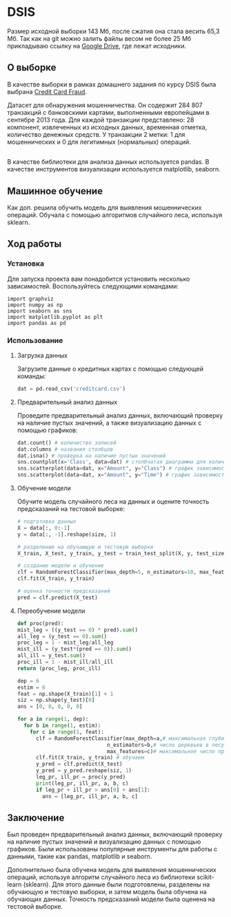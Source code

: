 # DSIS
Размер исходной выборки 143 Мб, после сжатия она стала весить 65,3 Мб. Так как на git можно залить файлы весом не более 25 Мб прикладываю ссылку на [Google Drive](https://drive.google.com/drive/folders/1Qs84ZhqFmcwx2sa-XYe86rEL_BKoUWAS?usp=sharing), где лежат исходники.

## О выборке

В качестве выборки в рамках домашнего задания по курсу DSIS была выбрана [Credit Card Fraud](https://www.kaggle.com/code/samkirkiles/credit-card-fraud/input).

Датасет для обнаружения мошенничества. Он содержит 284 807 транзакций с банковскими картами, выполненными европейцами в сентябре 2013 года. Для каждой транзакции представлено: 28 компонент, извлеченных из исходных данных, временная отметка, количество денежных средств. У транзакции 2 метки: 1 для мошеннических и 0 для легитимных (нормальных) операций.

##
В качестве библиотеки для анализа данных используется pandas. В качестве инструментов визуализации используется matplotlib, seaborn.

## Машинное обучение
Как доп. решила обучить модель для выявления мошеннических операций. Обучала с помощью алгоритмов случайного леса, используя sklearn.

## Ход работы

### Установка

Для запуска проекта вам понадобится установить несколько зависимостей. Воспользуйтесь следующими командами:

```
import graphviz
import numpy as np
import seaborn as sns
import matplotlib.pyplot as plt
import pandas as pd

```

### Использование

1. Загрузка данных

   Загрузите данные о кредитных картах с помощью следующей команды:

   ```python
   dat = pd.read_csv('creditcard.csv')
   ```

2. Предварительный анализ данных

   Проведите предварительный анализ данных, включающий проверку на наличие пустых значений, а также визуализацию данных с помощью графиков:

   ```python
   dat.count() # количество записей
   dat.columns # названия столбцов
   dat.isna() # проверка на наличие пустых значений
   sns.countplot(x='Class', data=dat) # столбчатая диаграмма для количества мошеннических операций
   sns.scatterplot(data=dat, x="Amount", y="Class") # график зависимости мошеннических операций от суммы
   sns.scatterplot(data=dat, x="Amount", y="Time") # график зависимости мошеннических операций от времени
   ```

3. Обучение модели

   Обучите модель случайного леса на данных и оцените точность предсказаний на тестовой выборке:

   ```python
   # подготовка данных
   X = data[:, 0:-1]
   y = data[:, -1].reshape(size, 1)

   # разделение на обучающую и тестовую выборки
   X_train, X_test, y_train, y_test = train_test_split(X, y, test_size=0.33, random_state=42)

   # создание модели и обучение
   clf = RandomForestClassifier(max_depth=5, n_estimators=10, max_features=1)
   clf.fit(X_train, y_train)

   # оценка точности предсказаний
   pred = clf.predict(X_test)
   ```
4. Переобучение модели

   ```python
   def proc(pred):
   mist_leg = ((y_test == 0) * pred).sum()
   all_leg = (y_test == 0).sum()
   proc_leg = 1 - mist_leg/all_leg
   mist_ill = (y_test*(pred == 0)).sum()
   all_ill = y_test.sum()
   proc_ill = 1 - mist_ill/all_ill
   return (proc_leg, proc_ill)

   dep = 6
   estim = 6
   feat = np.shape(X_train)[1] + 1
   siz = np.shape(y_test)[0]
   ans = [0, 0, 0, 0, 0]
   
   for a in range(1, dep):
     for b in range(1, estim):
       for c in range(1, feat):
         clf = RandomForestClassifier(max_depth=a,# максимальная глубина дерева
                                n_estimators=b,# число деревьев в лесу
                                max_features=c)# максимальное число признаков для каждого дерева
         clf.fit(X_train, y_train) # обучаем
         y_pred = clf.predict(X_test)
         y_pred = y_pred.reshape(siz, 1)
         leg_pr, ill_pr = proc(y_pred)
         print(leg_pr, ill_pr, a, b, c)
         if leg_pr + ill_pr > ans[0] + ans[1]:
           ans = [leg_pr, ill_pr, a, b, c]
   ```
   
## Заключение
Был проведен предварительный анализ данных, включающий проверку на наличие пустых значений и визуализацию данных с помощью графиков.
Были использованы популярные инструменты для работы с данными, такие как pandas, matplotlib и seaborn.

Дополнительно была обучена модель для выявления мошеннических операций, используя алгоритм случайного леса из библиотеки scikit-learn (sklearn). Для этого данные были подготовлены, разделены на обучающую и тестовую выборки, и затем модель была обучена на обучающих данных. Точность предсказаний модели была оценена на тестовой выборке.
